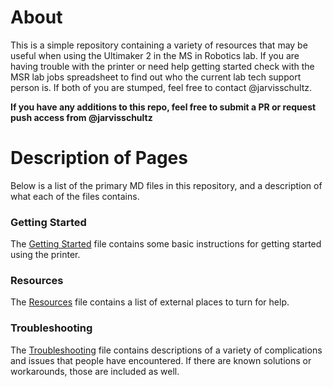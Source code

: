 # About #

This is a simple repository containing a variety of resources that may be useful
when using the Ultimaker 2 in the MS in Robotics lab. If you are having trouble
with the printer or need help getting started check with the MSR lab jobs
spreadsheet to find out who the current lab tech support person is. If both of
you are stumped, feel free to contact @jarvisschultz.

**If you have any additions to this repo, feel free to submit a PR or request push
access from @jarvisschultz**


# Description of Pages #

Below is a list of the primary MD files in this repository, and a description of
what each of the files contains.

### Getting Started ###

The [Getting Started](getting_started.md) file contains some basic instructions
for getting started using the printer.

### Resources ###

The [Resources](resources.md) file contains a list of external places to turn
for help.


### Troubleshooting ###

The [Troubleshooting](troubleshooting.md) file contains descriptions of a
variety of complications and issues that people have encountered. If there are
known solutions or workarounds, those are included as well.

